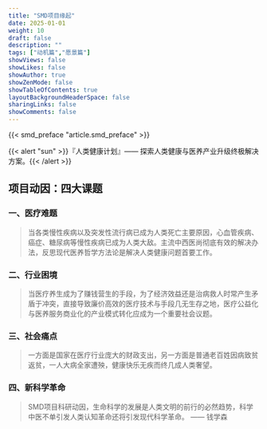 ```yaml
---
title: "SMD项目缘起"
date: 2025-01-01
weight: 10
draft: false
description: ""
tags: ["动机篇","愿景篇"]
showViews: false
showLikes: false
showAuthor: true
showZenMode: false
showTableOfContents: true
layoutBackgroundHeaderSpace: false
sharingLinks: false
showComments: false
---
```



{{< smd_preface "article.smd_preface" >}}

{{< alert "sun" >}}『人类健康计划』—— 探索人类健康与医养产业升级终极解决方案。{{< /alert >}}

## 项目动因：四大课题

### 一、医疗难题

>当各类慢性疾病以及突发性流行病已成为人类死亡主要原因，心血管疾病、癌症、糖尿病等慢性疾病已成为人类大敌。主流中西医尚彻底有效的解决办法，反思现代医养哲学方法论是解决人类健康问题首要工作。

### 二、行业困境
>当医疗养生成为了赚钱营生的手段，为了经济效益还是治病救人时常产生矛盾于冲突，直接导致廉价高效的医疗技术与手段几无生存之地，医疗公益化与医养服务商业化的产业模式转化应成为一个重要社会议题。

### 三、社会痛点
>一方面是国家在医疗行业庞大的财政支出，另一方面是普通老百姓因病致贫返贫，一人大病全家遭殃，健康快乐无疾而终几成人类奢望。

### 四、新科学革命
>SMD项目科研动因，生命科学的发展是人类文明的前行的必然趋势，科学中医不单引发人类认知革命还将引发现代科学革命。 —— 钱学森


